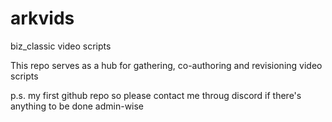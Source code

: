 # arkvids
biz_classic video scripts

This repo serves as a hub for gathering, co-authoring and revisioning video scripts

p.s. my first github repo so please contact me throug discord if there's anything to be done admin-wise
